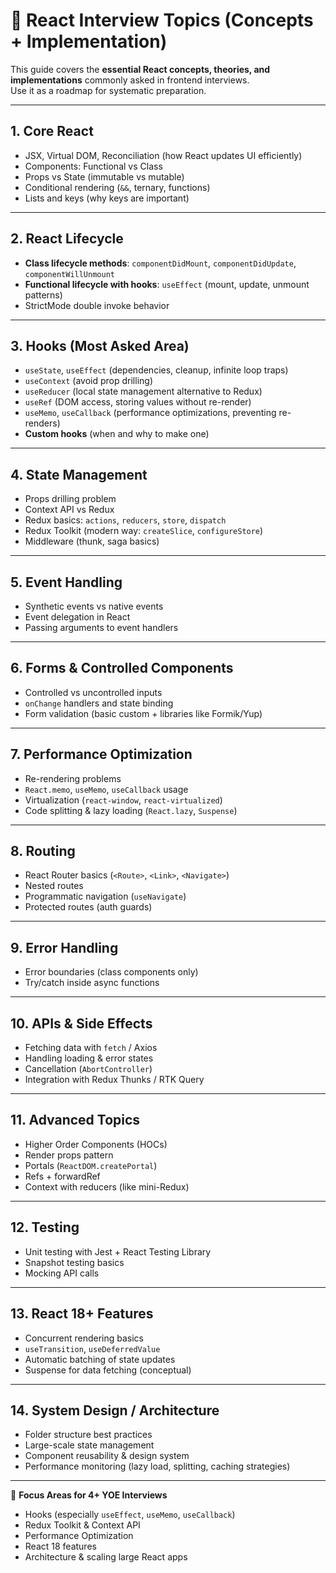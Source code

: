# 🔹 React Interview Topics (Concepts + Implementation)

This guide covers the **essential React concepts, theories, and implementations** commonly asked in frontend interviews.  
Use it as a roadmap for systematic preparation.

---

## 1. Core React
- JSX, Virtual DOM, Reconciliation (how React updates UI efficiently)
- Components: Functional vs Class
- Props vs State (immutable vs mutable)
- Conditional rendering (`&&`, ternary, functions)
- Lists and keys (why keys are important)

---

## 2. React Lifecycle
- **Class lifecycle methods**: `componentDidMount`, `componentDidUpdate`, `componentWillUnmount`
- **Functional lifecycle with hooks**: `useEffect` (mount, update, unmount patterns)
- StrictMode double invoke behavior

---

## 3. Hooks (Most Asked Area)
- `useState`, `useEffect` (dependencies, cleanup, infinite loop traps)
- `useContext` (avoid prop drilling)
- `useReducer` (local state management alternative to Redux)
- `useRef` (DOM access, storing values without re-render)
- `useMemo`, `useCallback` (performance optimizations, preventing re-renders)
- **Custom hooks** (when and why to make one)

---

## 4. State Management
- Props drilling problem
- Context API vs Redux
- Redux basics: `actions`, `reducers`, `store`, `dispatch`
- Redux Toolkit (modern way: `createSlice`, `configureStore`)
- Middleware (thunk, saga basics)

---

## 5. Event Handling
- Synthetic events vs native events
- Event delegation in React
- Passing arguments to event handlers

---

## 6. Forms & Controlled Components
- Controlled vs uncontrolled inputs
- `onChange` handlers and state binding
- Form validation (basic custom + libraries like Formik/Yup)

---

## 7. Performance Optimization
- Re-rendering problems
- `React.memo`, `useMemo`, `useCallback` usage
- Virtualization (`react-window`, `react-virtualized`)
- Code splitting & lazy loading (`React.lazy`, `Suspense`)

---

## 8. Routing
- React Router basics (`<Route>`, `<Link>`, `<Navigate>`)
- Nested routes
- Programmatic navigation (`useNavigate`)
- Protected routes (auth guards)

---

## 9. Error Handling
- Error boundaries (class components only)
- Try/catch inside async functions

---

## 10. APIs & Side Effects
- Fetching data with `fetch` / Axios
- Handling loading & error states
- Cancellation (`AbortController`)
- Integration with Redux Thunks / RTK Query

---

## 11. Advanced Topics
- Higher Order Components (HOCs)
- Render props pattern
- Portals (`ReactDOM.createPortal`)
- Refs + forwardRef
- Context with reducers (like mini-Redux)

---

## 12. Testing
- Unit testing with Jest + React Testing Library
- Snapshot testing basics
- Mocking API calls

---

## 13. React 18+ Features
- Concurrent rendering basics
- `useTransition`, `useDeferredValue`
- Automatic batching of state updates
- Suspense for data fetching (conceptual)

---

## 14. System Design / Architecture
- Folder structure best practices
- Large-scale state management
- Component reusability & design system
- Performance monitoring (lazy load, splitting, caching strategies)

---

📌 **Focus Areas for 4+ YOE Interviews**
- Hooks (especially `useEffect`, `useMemo`, `useCallback`)
- Redux Toolkit & Context API
- Performance Optimization
- React 18 features
- Architecture & scaling large React apps
